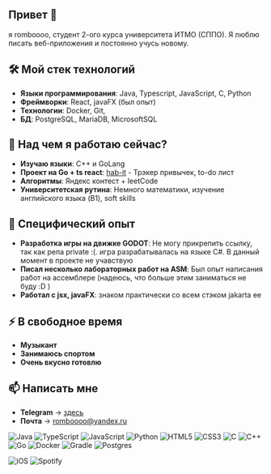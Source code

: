## Привет 👋
я romboooo, студент 2-ого курса университета ИТМО (СППО). Я люблю писать веб-приложения и постоянно учусь новому.

## 🛠️ Мой стек технологий
- **Языки программирования**: Java, Typescript, JavaScript, C, Python
- **Фреймворки**: React, javaFX (был опыт)
- **Технологии**: Docker, Git,
- **БД**: PostgreSQL, MariaDB, MicrosoftSQL

## 🌱 Над чем я работаю сейчас?
- **Изучаю языки**: С++ и GoLang
- **Проект на Go + ts react**: [hab-it](https://github.com/romboooo/hab-it) - Трэкер привычек, to-do лист
- **Алгоритмы**: Яндекс контест + leetCode
- **Университетская рутина**: Немного математики, изучение английского языка (B1), soft skills

## 🔭 Специфический опыт
- **Разработка игры на движке GODOT**: Не могу прикрепить ссылку, так как репа private :(. игра разрабатывалась на языке C#. В данный момент в проекте не учавствую
- **Писал несколько лабораторных работ на ASM**: Был опыт написания работ на ассемблере (надеюсь, что больше этим заниматься не буду :D )
- **Работал с jsx, javaFX**: знаком практически co всем стэком jakarta ee

## ⚡ В свободное время
- **Музыкант**
- **Занимаюсь спортом**
- **Очень вкусно готовлю**


## 📫 Написать мне
- **Telegram** -> [здесь](https://t.me/romboooo)
- **Почта** -> romboooo@yandex.ru


![Java](https://img.shields.io/badge/java-%23ED8B00.svg?style=for-the-badge&logo=openjdk&logoColor=white)
![TypeScript](https://img.shields.io/badge/typescript-%23007ACC.svg?style=for-the-badge&logo=typescript&logoColor=white)
![JavaScript](https://img.shields.io/badge/javascript-%23323330.svg?style=for-the-badge&logo=javascript&logoColor=%23F7DF1E)
![Python](https://img.shields.io/badge/python-3670A0?style=for-the-badge&logo=python&logoColor=ffdd54)
![HTML5](https://img.shields.io/badge/html5-%23E34F26.svg?style=for-the-badge&logo=html5&logoColor=white)
![CSS3](https://img.shields.io/badge/css3-%231572B6.svg?style=for-the-badge&logo=css3&logoColor=white)
![C](https://img.shields.io/badge/c-%2300599C.svg?style=for-the-badge&logo=c&logoColor=white)
![C++](https://img.shields.io/badge/c++-%2300599C.svg?style=for-the-badge&logo=c%2B%2B&logoColor=white)
![Go](https://img.shields.io/badge/go-%2300ADD8.svg?style=for-the-badge&logo=go&logoColor=white)
![Docker](https://img.shields.io/badge/docker-%230db7ed.svg?style=for-the-badge&logo=docker&logoColor=white)
![Gradle](https://img.shields.io/badge/Gradle-02303A.svg?style=for-the-badge&logo=Gradle&logoColor=white)
![Postgres](https://img.shields.io/badge/postgres-%23316192.svg?style=for-the-badge&logo=postgresql&logoColor=white)

![iOS](https://img.shields.io/badge/iOS-000000?style=for-the-badge&logo=ios&logoColor=white)
![Spotify](https://img.shields.io/badge/Spotify-1ED760?style=for-the-badge&logo=spotify&logoColor=white)
